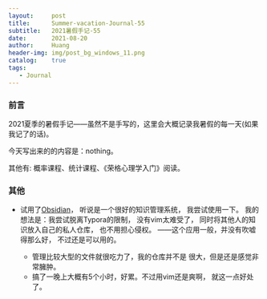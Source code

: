 ```yaml
---
layout:     post
title:      Summer-vacation-Journal-55
subtitle:   2021暑假手记-55
date:       2021-08-20
author:     Huang
header-img: img/post_bg_windows_11.png
catalog:    true
tags:
   - Journal
---
```


### 前言

2021夏季的暑假手记——虽然不是手写的，这里会大概记录我暑假的每一天(如果我记了的话)。

今天写出来的的内容是：nothing。

其他有: 概率课程、统计课程、《荣格心理学入门》阅读。

### 其他
* 试用了[Obsidian](https://obsidian.md/)，
听说是一个很好的知识管理系统，
我尝试使用一下。
我的想法是：我尝试脱离Typora的限制，
没有vim太难受了，
同时将其他人的知识放入自己的私人仓库，
也不用担心侵权。
——这个应用一般，并没有吹嘘得那么好，
不过还是可以用的。

 	* 管理比较大型的文件就很吃力了，我的仓库并不是
	很大，但是还是感觉非常臃肿。
	* 搞了一晚上大概有5个小时，好累。不过用vim还是爽啊，
	就这一点好处了。
